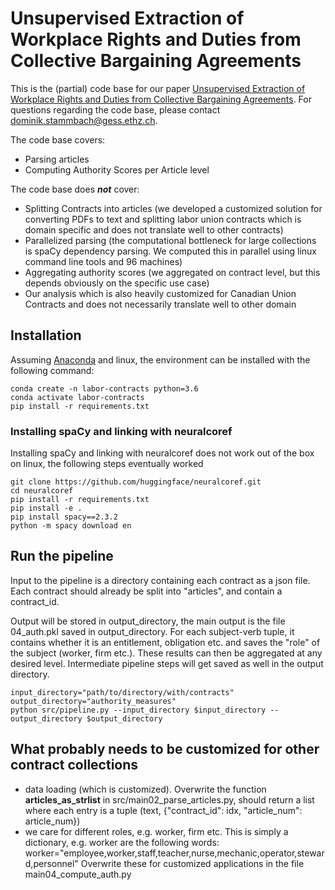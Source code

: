 # Unsupervised Extraction of Workplace Rights and Duties from Collective Bargaining Agreements

This is the (partial) code base for our paper [Unsupervised Extraction of Workplace Rights and Duties from Collective Bargaining Agreements](https://www.research-collection.ethz.ch/handle/20.500.11850/473199.1). For questions regarding the code base, please contact dominik.stammbach@gess.ethz.ch.

The code base covers:

* Parsing articles
* Computing Authority Scores per Article level

The code base does **_not_** cover:

* Splitting Contracts into articles (we developed a customized solution for converting PDFs to text and splitting labor union contracts which is domain specific and does not translate well to other contracts)
* Parallelized parsing (the computational bottleneck for large collections is spaCy dependency parsing. We computed this in parallel using linux command line tools and 96 machines)
* Aggregating authority scores (we aggregated on contract level, but this depends obviously on the specific use case)
* Our analysis which is also heavily customized for Canadian Union Contracts and does not necessarily translate well to other domain


## Installation

Assuming [Anaconda](https://docs.anaconda.com/anaconda/install/) and linux, the environment can be installed with the following command:
```shell
conda create -n labor-contracts python=3.6
conda activate labor-contracts
pip install -r requirements.txt
```

### Installing spaCy and linking with neuralcoref

Installing spaCy and linking with neuralcoref does not work out of the box on linux, the following steps eventually worked

```shell
git clone https://github.com/huggingface/neuralcoref.git
cd neuralcoref
pip install -r requirements.txt
pip install -e .
pip install spacy==2.3.2
python -m spacy download en
```

## Run the pipeline

Input to the pipeline is a directory containing each contract as a json file. Each contract should already be split into "articles", and contain a contract_id.

Output will be stored in output_directory, the main output is the file 04_auth.pkl saved in output_directory. For each subject-verb tuple, it contains whether it is an entitlement, obligation etc. and saves the "role" of the subject (worker, firm etc.). These results can then be aggregated at any desired level. Intermediate pipeline steps will get saved as well in the output directory.

```shell
input_directory="path/to/directory/with/contracts"
output_directory="authority_measures"
python src/pipeline.py --input_directory $input_directory --output_directory $output_directory
```


## What probably needs to be customized for other contract collections

* data loading (which is customized). Overwrite the function **articles_as_strlist** in src/main02_parse_articles.py, should return a list where each entry is a tuple (text, {"contract_id": idx, "article_num": article_num})
* we care for different roles, e.g. worker, firm etc. This is simply a dictionary, e.g. worker are the following words: worker="employee,worker,staff,teacher,nurse,mechanic,operator,steward,personnel" Overwrite these for customized applications in the file main04_compute_auth.py





